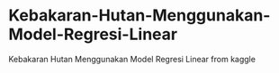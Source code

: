 # Kebakaran-Hutan-Menggunakan-Model-Regresi-Linear
Kebakaran Hutan Menggunakan Model Regresi Linear from kaggle
